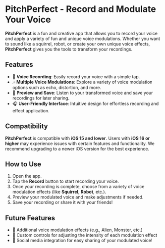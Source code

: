 # PitchPerfect - Record and Modulate Your Voice

**PitchPerfect** is a fun and creative app that allows you to record your voice and apply a variety of fun and unique voice modulations. Whether you want to sound like a squirrel, robot, or create your own unique voice effects, **PitchPerfect** gives you the tools to transform your recordings.

## Features
- 🎤 **Voice Recording**: Easily record your voice with a simple tap.
- 🎶 **Multiple Voice Modulations**: Explore a variety of voice modulation options such as echo, distortion, and more.
- 🔄 **Preview and Save**: Listen to your transformed voice and save your recordings for later sharing.
- 🎧 **User-Friendly Interface**: Intuitive design for effortless recording and effect application.

## Compatibility
**PitchPerfect** is compatible with **iOS 15 and lower**. Users with **iOS 16 or higher** may experience issues with certain features and functionality. We recommend upgrading to a newer iOS version for the best experience.

## How to Use
1. Open the app.
2. Tap the **Record** button to start recording your voice.
3. Once your recording is complete, choose from a variety of voice modulation effects (like **Squirrel**, **Robot**, etc.).
4. Preview your modulated voice and make adjustments if needed.
5. Save your recording or share it with your friends!

## Future Features
- 🎵 Additional voice modulation effects (e.g., Alien, Monster, etc.)
- 🎤 Custom controls for adjusting the intensity of each modulation effect
- 📱 Social media integration for easy sharing of your modulated voice!

